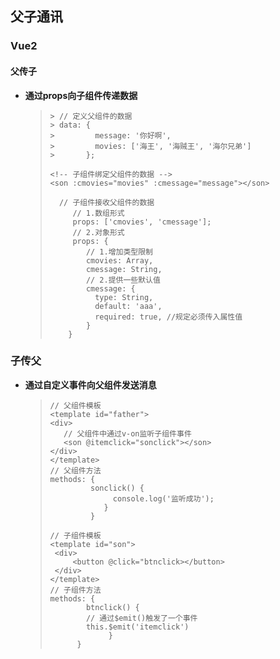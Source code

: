 ## 父子通讯

### Vue2

#### 父传子

- **通过props向子组件传递数据**

  > ``` 
  > > // 定义父组件的数据 
  > > data: {
  > >         message: '你好啊',
  > >         movies: ['海王', '海贼王', '海尔兄弟']
  > >       };
  > ```
  >
  > ``` 
  > <!-- 子组件绑定父组件的数据 -->
  > <son :cmovies="movies" :cmessage="message"></son>
  > ```
  >
  > ``` 
  >   // 子组件接收父组件的数据
  >      // 1.数组形式
  >      props: ['cmovies', 'cmessage'];
  >      // 2.对象形式
  >      props: {
  >         // 1.增加类型限制
  >         cmovies: Array,
  >         cmessage: String,
  >         // 2.提供一些默认值
  >         cmessage: {
  >           type: String,
  >           default: 'aaa',
  >           required: true, //规定必须传入属性值
  >         }
  > 	}
  > ```

### 子传父

- **通过自定义事件向父组件发送消息**

  > ``` 
  > // 父组件模板
  > <template id="father">
  > <div>
  >    // 父组件中通过v-on监听子组件事件
  >    <son @itemclick="sonclick"></son>
  > </div>
  > </template>
  > // 父组件方法
  > methods: {
  >          sonclick() {
  >               console.log('监听成功');
  >             }
  >          }
  > 
  > // 子组件模板
  > <template id="son">
  >  <div>
  >      <button @click="btnclick></button>
  >  </div>
  > </template>
  > // 子组件方法
  > methods: {
  >         btnclick() {
  >         // 通过$emit()触发了一个事件
  >         this.$emit('itemclick')
  >              }
  >       }
  > ```


